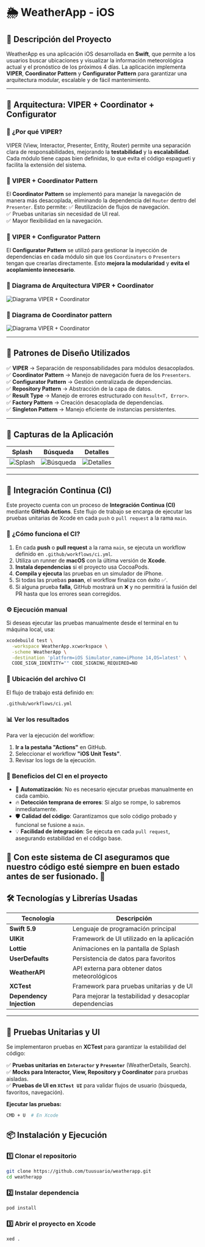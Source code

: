 # 🌦️ WeatherApp - iOS

## 📌 Descripción del Proyecto
WeatherApp es una aplicación iOS desarrollada en **Swift**, que permite a los usuarios buscar ubicaciones y visualizar la información meteorológica actual y el pronóstico de los próximos 4 días. La aplicación implementa **VIPER**, **Coordinator Pattern** y **Configurator Pattern** para garantizar una arquitectura modular, escalable y de fácil mantenimiento.

---

## 🚀 Arquitectura: VIPER + Coordinator + Configurator

### 📌 **¿Por qué VIPER?**
VIPER (View, Interactor, Presenter, Entity, Router) permite una separación clara de responsabilidades, mejorando la **testabilidad** y la **escalabilidad**. Cada módulo tiene capas bien definidas, lo que evita el código espagueti y facilita la extensión del sistema.

### 📌 **VIPER + Coordinator Pattern**
El **Coordinator Pattern** se implementó para manejar la navegación de manera más desacoplada, eliminando la dependencia del `Router` dentro del `Presenter`. Esto permite:
✅ Reutilización de flujos de navegación.  
✅ Pruebas unitarias sin necesidad de UI real.  
✅ Mayor flexibilidad en la navegación.

### 📌 **VIPER + Configurator Pattern**
El **Configurator Pattern** se utilizó para gestionar la inyección de dependencias en cada módulo sin que los `Coordinators` o `Presenters` tengan que crearlas directamente. Esto **mejora la modularidad** y **evita el acoplamiento innecesario**.

### 📌 **Diagrama de Arquitectura VIPER + Coordinator**
![Diagrama VIPER + Coordinator](docs/diagrams/architecture.png)


### 📌 **Diagrama de Coordinator pattern**
![Diagrama VIPER + Coordinator](docs/diagrams/coordinator.drawio.png)

---

## 📐 Patrones de Diseño Utilizados

✅ **VIPER** → Separación de responsabilidades para módulos desacoplados.  
✅ **Coordinator Pattern** → Manejo de navegación fuera de los `Presenters`.  
✅ **Configurator Pattern** → Gestión centralizada de dependencias.  
✅ **Repository Pattern** → Abstracción de la capa de datos.  
✅ **Result Type** → Manejo de errores estructurado con `Result<T, Error>`.  
✅ **Factory Pattern** → Creación desacoplada de dependencias.  
✅ **Singleton Pattern** → Manejo eficiente de instancias persistentes.  

---

## 📸 Capturas de la Aplicación

| Splash | Búsqueda | Detalles |
|--------|---------|----------|
| ![Splash](docs/screenshot/splash.png) | ![Búsqueda](docs/screenshot/search.png) | ![Detalles](docs/screenshot/detail.png) |

---

## 🚀 Integración Continua (CI)

Este proyecto cuenta con un proceso de **Integración Continua (CI)** mediante **GitHub Actions**. Este flujo de trabajo se encarga de ejecutar las pruebas unitarias de Xcode en cada `push` o `pull request` a la rama `main`.

### 📌 **¿Cómo funciona el CI?**
1. En cada **push** o **pull request** a la rama `main`, se ejecuta un workflow definido en `.github/workflows/ci.yml`.
2. Utiliza un runner de **macOS** con la última versión de **Xcode**.
3. **Instala dependencias** si el proyecto usa CocoaPods.
4. **Compila y ejecuta** las pruebas en un simulador de iPhone.
5. Si todas las pruebas **pasan**, el workflow finaliza con éxito ✅.
6. Si alguna prueba **falla**, GitHub mostrará un ❌ y no permitirá la fusión del PR hasta que los errores sean corregidos.

### ⚙️ **Ejecución manual**
Si deseas ejecutar las pruebas manualmente desde el terminal en tu máquina local, usa:
```bash
xcodebuild test \
  -workspace WeatherApp.xcworkspace \
  -scheme WeatherApp \
  -destination 'platform=iOS Simulator,name=iPhone 14,OS=latest' \
  CODE_SIGN_IDENTITY="" CODE_SIGNING_REQUIRED=NO
```


### 📂 **Ubicación del archivo CI**
El flujo de trabajo está definido en:
```bash
.github/workflows/ci.yml
```

### 📊 **Ver los resultados**
Para ver la ejecución del workflow:
1. **Ir a la pestaña "Actions"** en GitHub.
2. Seleccionar el workflow **"iOS Unit Tests"**.
3. Revisar los logs de la ejecución.

### 🚀 **Beneficios del CI en el proyecto**
- 📌 **Automatización**: No es necesario ejecutar pruebas manualmente en cada cambio.
- 🔥 **Detección temprana de errores**: Si algo se rompe, lo sabremos inmediatamente.
- 🛡️ **Calidad del código**: Garantizamos que solo código probado y funcional se fusione a `main`.
- 💡 **Facilidad de integración**: Se ejecuta en cada `pull request`, asegurando estabilidad en el código base.

🚀 **Con este sistema de CI aseguramos que nuestro código esté siempre en buen estado antes de ser fusionado.** 🚀
---

## 🛠️ Tecnologías y Librerías Usadas
| Tecnología | Descripción |
|------------|------------|
| **Swift 5.9** | Lenguaje de programación principal |
| **UIKit** | Framework de UI utilizado en la aplicación |
| **Lottie** | Animaciones en la pantalla de Splash |
| **UserDefaults** | Persistencia de datos para favoritos |
| **WeatherAPI** | API externa para obtener datos meteorológicos |
| **XCTest** | Framework para pruebas unitarias y de UI |
| **Dependency Injection** | Para mejorar la testabilidad y desacoplar dependencias |

---

## 🧪 Pruebas Unitarias y UI
Se implementaron pruebas en **XCTest** para garantizar la estabilidad del código:

✅ **Pruebas unitarias en `Interactor` y `Presenter`** (WeatherDetails, Search).  
✅ **Mocks para Interactor, View, Repository y Coordinator** para pruebas aisladas.  
✅ **Pruebas de UI en `XCTest UI`** para validar flujos de usuario (búsqueda, favoritos, navegación).  

**Ejecutar las pruebas:**
```bash
CMD + U  # En Xcode
```
## 📦 Instalación y Ejecución

### 1️⃣ Clonar el repositorio
```bash
git clone https://github.com/tuusuario/weatherapp.git
cd weatherapp
```

### 2️⃣ Instalar dependencia
```bash
pod install 
```
### 3️⃣ Abrir el proyecto en Xcode
```bash
xed .
```
